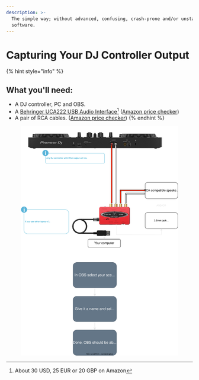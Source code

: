 ```yaml
---
description: >-
  The simple way; without advanced, confusing, crash-prone and/or unstable
  software.
---
```


# Capturing Your DJ Controller Output

{% hint style="info" %}
## **What you'll need:**

* A DJ controller, PC and OBS.
* A [Behringer UCA222 USB Audio Interface](#user-content-fn-1)[^1] ([Amazon price checker](https://webprice.eu/amazon/4033653030618/))
* A pair of RCA cables. ([Amazon price checker](https://webprice.eu/amazon/B01D5H8P0G/))
{% endhint %}



<figure><img src="../.gitbook/assets/DJ Stream Diagram.drawio8.svg" alt=""><figcaption></figcaption></figure>



[^1]: About 30 USD, 25 EUR or 20 GBP on Amazon
